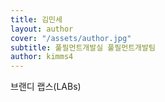 ```yaml
---
title: 김민세
layout: author
cover: "/assets/author.jpg"
subtitle: 풀필먼트개발실 풀필먼트개발팀
author: kimms4
---
```


브랜디 랩스(LABs)

